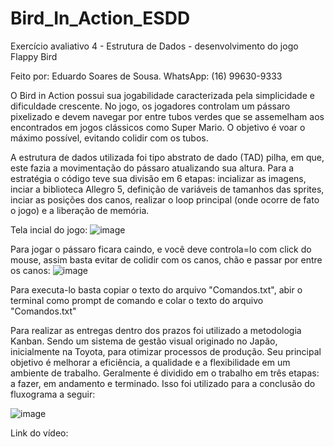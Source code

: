 # Bird_In_Action_ESDD
Exercício avaliativo 4 - Estrutura de Dados - desenvolvimento do jogo Flappy Bird

Feito por: Eduardo Soares de Sousa.
WhatsApp: (16) 99630-9333

O Bird in Action possui sua jogabilidade caracterizada pela simplicidade e dificuldade crescente. 
No jogo, os jogadores controlam um pássaro pixelizado e devem navegar por entre tubos verdes que se assemelham aos encontrados em jogos clássicos como Super Mario. 
O objetivo é voar o máximo possível, evitando colidir com os tubos. 

A estrutura de dados utilizada foi tipo abstrato de dado (TAD) pilha, em que, este
fazia a movimentação do pássaro atualizando sua altura. Para a estratégia o código teve sua divisão em 6 etapas: 
incializar as imagens, inciar a biblioteca Allegro 5, definição de variáveis de tamanhos das sprites, inciar as posições dos canos, 
realizar o loop principal (onde ocorre de fato o jogo) e a liberação de memória.

Tela incial do jogo:
![image](https://github.com/Eduardo-Soares-Sousa/Bird_In_Action_ESDD/assets/141190077/8c228383-322b-4653-ab88-47b8d33d7970)

Para jogar o pássaro ficara caindo, e você deve controla=lo com click do mouse, assim basta evitar de colidir com os canos, chão e passar por entre os canos:
![image](https://github.com/Eduardo-Soares-Sousa/Bird_In_Action_ESDD/assets/141190077/4edd03b2-0670-4024-82a6-c16169cba2e2)

Para executa-lo basta copiar o texto do arquivo "Comandos.txt", abir o terminal como prompt de comando e colar o texto do arquivo "Comandos.txt"

Para realizar as entregas dentro dos prazos foi utilizado a metodologia Kanban. 
Sendo um sistema de gestão visual originado no Japão, inicialmente na Toyota, para otimizar processos de produção. 
Seu principal objetivo é melhorar a eficiência, a qualidade e a flexibilidade em um ambiente de trabalho. 
Geralmente é dividido em o trabalho em três etapas: a fazer, em andamento e terminado.
Isso foi utilizado para a conclusão do fluxograma a seguir:

![image](https://github.com/Eduardo-Soares-Sousa/Bird_In_Action_ESDD/assets/141190077/833860ff-4d45-4f01-a552-8637cbb309b5)

Link do vídeo: 
